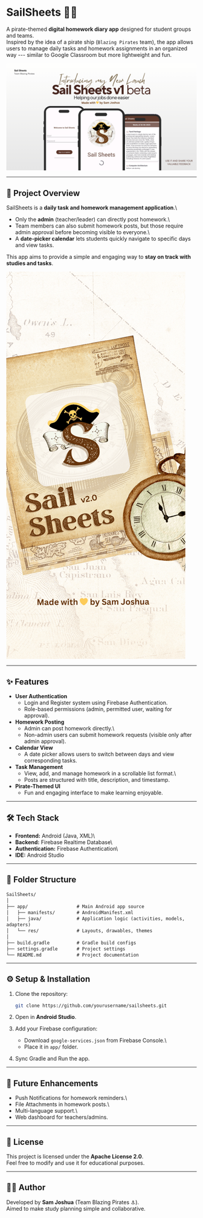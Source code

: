 # SailSheets 📜⛵

A pirate-themed **digital homework diary app** designed for student
groups and teams.\
Inspired by the idea of a pirate ship (`Blazing Pirates` team), the app
allows users to manage daily tasks and homework assignments in an
organized way --- similar to Google Classroom but more lightweight and
fun.

![App Broucher](https://github.com/samjoshua7/Sail-sheets/blob/main/Sail%20Sheets%20Promo%20Broucher.png?raw=true)

------------------------------------------------------------------------

## 🚀 Project Overview

SailSheets is a **daily task and homework management application**.\
- Only the **admin** (teacher/leader) can directly post homework.\
- Team members can also submit homework posts, but those require admin
approval before becoming visible to everyone.\
- A **date-picker calendar** lets students quickly navigate to specific
days and view tasks.

This app aims to provide a simple and engaging way to **stay on track
with studies and tasks**.

![App Broucher](https://github.com/samjoshua7/Sail-sheets/blob/main/Sail%20Sheets%20Launcher.png?raw=true)

------------------------------------------------------------------------

## ✨ Features

-   **User Authentication**
    -   Login and Register system using Firebase Authentication.
    -   Role-based permissions (admin, permitted user, waiting for
        approval).
-   **Homework Posting**
    -   Admin can post homework directly.\
    -   Non-admin users can submit homework requests (visible only after
        admin approval).
-   **Calendar View**
    -   A date picker allows users to switch between days and view
        corresponding tasks.
-   **Task Management**
    -   View, add, and manage homework in a scrollable list format.\
    -   Posts are structured with title, description, and timestamp.
-   **Pirate-Themed UI**
    -   Fun and engaging interface to make learning enjoyable.

------------------------------------------------------------------------

## 🛠 Tech Stack

-   **Frontend:** Android (Java, XML)\
-   **Backend:** Firebase Realtime Database\
-   **Authentication:** Firebase Authentication\
-   **IDE:** Android Studio

------------------------------------------------------------------------

## 📂 Folder Structure

    SailSheets/
    │
    ├── app/                  # Main Android app source
    │   ├── manifests/        # AndroidManifest.xml
    │   ├── java/             # Application logic (activities, models, adapters)
    │   └── res/              # Layouts, drawables, themes
    │
    ├── build.gradle          # Gradle build configs
    ├── settings.gradle       # Project settings
    └── README.md             # Project documentation

------------------------------------------------------------------------

## ⚙️ Setup & Installation

1.  Clone the repository:

    ``` bash
    git clone https://github.com/yourusername/sailsheets.git
    ```

2.  Open in **Android Studio**.

3.  Add your Firebase configuration:

    -   Download `google-services.json` from Firebase Console.\
    -   Place it in `app/` folder.

4.  Sync Gradle and Run the app.

------------------------------------------------------------------------

## 🌟 Future Enhancements

-   Push Notifications for homework reminders.\
-   File Attachments in homework posts.\
-   Multi-language support.\
-   Web dashboard for teachers/admins.

------------------------------------------------------------------------

## 📜 License

This project is licensed under the **Apache License 2.0**.\
Feel free to modify and use it for educational purposes.

------------------------------------------------------------------------

## 👨‍💻 Author

Developed by **Sam Joshua** (Team Blazing Pirates ⚓).\
Aimed to make study planning simple and collaborative.
